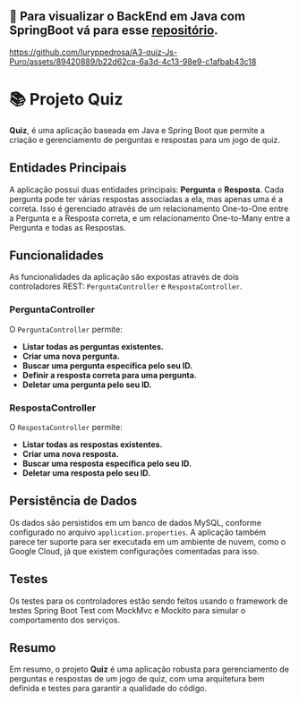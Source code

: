 ## 🔎 Para visualizar o BackEnd em Java com SpringBoot vá para esse [repositório](https://github.com/Iuryppedrosa/ProjetoA3-UNA-TestJunit).

https://github.com/Iuryppedrosa/A3-quiz-Js-Puro/assets/89420889/b22d62ca-6a3d-4c13-98e9-c1afbab43c18


# 📚 Projeto Quiz

**Quiz**, é uma aplicação baseada em Java e Spring Boot que permite a criação e gerenciamento de perguntas e respostas para um jogo de quiz.

## Entidades Principais

A aplicação possui duas entidades principais: **Pergunta** e **Resposta**. Cada pergunta pode ter várias respostas associadas a ela, mas apenas uma é a correta. Isso é gerenciado através de um relacionamento One-to-One entre a Pergunta e a Resposta correta, e um relacionamento One-to-Many entre a Pergunta e todas as Respostas.

## Funcionalidades

As funcionalidades da aplicação são expostas através de dois controladores REST: `PerguntaController` e `RespostaController`.

### PerguntaController

O `PerguntaController` permite:

- **Listar todas as perguntas existentes.**
- **Criar uma nova pergunta.**
- **Buscar uma pergunta específica pelo seu ID.**
- **Definir a resposta correta para uma pergunta.**
- **Deletar uma pergunta pelo seu ID.**

### RespostaController

O `RespostaController` permite:

- **Listar todas as respostas existentes.**
- **Criar uma nova resposta.**
- **Buscar uma resposta específica pelo seu ID.**
- **Deletar uma resposta pelo seu ID.**

## Persistência de Dados

Os dados são persistidos em um banco de dados MySQL, conforme configurado no arquivo `application.properties`. A aplicação também parece ter suporte para ser executada em um ambiente de nuvem, como o Google Cloud, já que existem configurações comentadas para isso.

## Testes

Os testes para os controladores estão sendo feitos usando o framework de testes Spring Boot Test com MockMvc e Mockito para simular o comportamento dos serviços.

## Resumo

Em resumo, o projeto **Quiz** é uma aplicação robusta para gerenciamento de perguntas e respostas de um jogo de quiz, com uma arquitetura bem definida e testes para garantir a qualidade do código.
